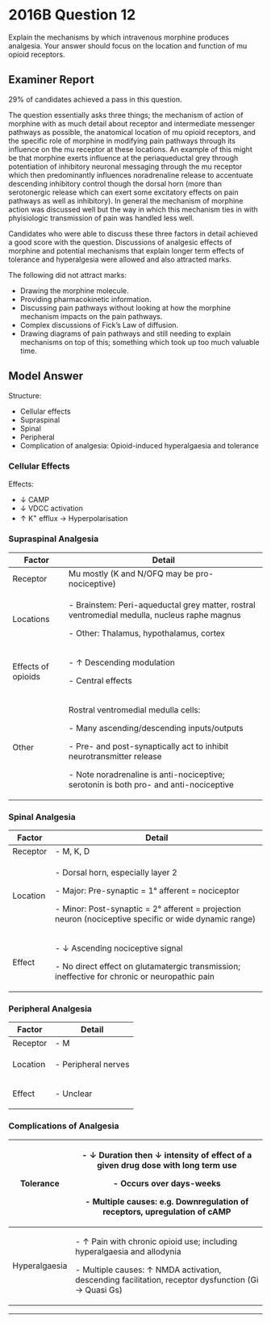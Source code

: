 # 2016B Question 12 
Explain the mechanisms by which intravenous morphine produces analgesia. Your answer should focus on the location and function of mu opioid receptors.


## Examiner Report
29% of candidates achieved a pass in this question.


The question essentially asks three things; the mechanism of action of morphine with as much detail about receptor and intermediate messenger pathways as possible, the anatomical location of mu opioid receptors, and the specific role of morphine in modifying pain pathways through its influence on the mu receptor at these locations. An example of this might be that morphine exerts influence at the periaqueductal grey through potentiation of inhibitory neuronal messaging through the mu receptor which then predominantly influences noradrenaline release to accentuate descending inhibitory control though the dorsal horn (more than serotonergic release which can exert some excitatory effects on pain pathways as well as inhibitory). In general the mechanism of morphine action was discussed well but the way in which this mechanism ties in with phyisiologic transmission of pain was handled less well.


Candidates who were able to discuss these three factors in detail achieved a good score with the question. Discussions of analgesic effects of morphine and potential mechanisms that explain longer term effects of tolerance and hyperalgesia were allowed and also attracted marks.


The following did not attract marks:
- Drawing the morphine molecule.
- Providing pharmacokinetic information.
- Discussing pain pathways without looking at how the morphine mechanism impacts on the pain pathways.
- Complex discussions of Fick’s Law of diffusion.
- Drawing diagrams of pain pathways and still needing to explain mechanisms on top of this; something which took up too much valuable time.


## Model Answer
Structure:
- Cellular effects
- Supraspinal
- Spinal
- Peripheral
- Complication of analgesia: Opioid-induced hyperalgaesia and tolerance


### Cellular Effects
Effects:
- ↓ CAMP
- ↓ VDCC activation
- ↑ K<sup>+</sup> efflux → Hyperpolarisation


### Supraspinal Analgesia

|Factor|Detail|
| -- | -- |
|Receptor|Mu mostly (K and N/OFQ may be pro-nociceptive)|
|Locations|<p>- Brainstem: Peri-aqueductal grey matter, rostral ventromedial medulla, nucleus raphe magnus</p><p>- Other: Thalamus, hypothalamus, cortex</p>|
|Effects of opioids|<p>- ↑ Descending modulation</p><p>- Central effects</p>|
|Other|<p>Rostral ventromedial medulla cells:</p><p>- Many ascending/descending inputs/outputs</p><p>- Pre- and post-synaptically act to inhibit neurotransmitter release</p><p>- Note noradrenaline is anti-nociceptive; serotonin is both pro- and anti-nociceptive</p>|


### Spinal Analgesia

|Factor|Detail|
| -- | -- |
|Receptor|- M, K, D|
|Location|<p>- Dorsal horn, especially layer 2</p><p>- Major: Pre-synaptic = 1° afferent = nociceptor</p><p>- Minor: Post-synaptic = 2° afferent = projection neuron (nociceptive specific or wide dynamic range)</p>|
|Effect|<p>- ↓ Ascending nociceptive signal</p><p>- No direct effect on glutamatergic transmission; ineffective for chronic or neuropathic pain</p>|


### Peripheral Analgesia

|Factor|Detail|
| -- | -- |
|Receptor|- M|
|Location|<p>- Peripheral nerves</p>|
|Effect|<p>- Unclear</p>|


### Complications of Analgesia

|Tolerance|<p>- ↓ Duration then ↓ intensity of effect of a given drug dose with long term use</p><p>- Occurs over days-weeks</p><p>- Multiple causes: e.g. Downregulation of receptors, upregulation of cAMP</p>|
| -- | -- |
|Hyperalgaesia|<p>- ↑ Pain with chronic opioid use; including hyperalgaesia and allodynia</p><p>- Multiple causes: ↑ NMDA activation, descending facilitation, receptor dysfunction (Gi → Quasi Gs)</p>|



--- 

